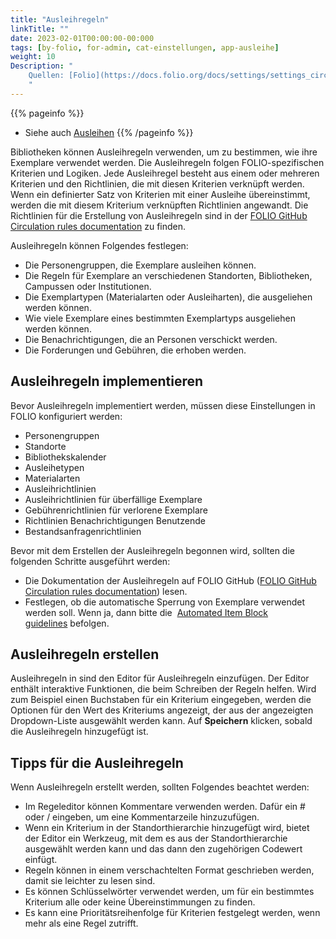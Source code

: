 ```yaml
---
title: "Ausleihregeln"
linkTitle: ""
date: 2023-02-01T00:00:00-00:000
tags: [by-folio, for-admin, cat-einstellungen, app-ausleihe]
weight: 10
Description: "
    Quellen: [Folio](https://docs.folio.org/docs/settings/settings_circulation/settings_circulation/#settings--circulation--circulation-rules ) <!-- & [GBV](https://info.gebev.de/display/FOLIOGBVEXTERN/Einstellungen+(Ausleihe):+Ausleihregeln) -->
    "
---
```


{{% pageinfo %}}
* Siehe auch [Ausleihen](https://info.gbv.de/display/FOLIOGBVEXTERN/Ausleihen)
{{% /pageinfo %}}

Bibliotheken können Ausleihregeln verwenden, um zu bestimmen, wie ihre Exemplare verwendet werden. Die Ausleihregeln folgen FOLIO-spezifischen Kriterien und Logiken. Jede Ausleihregel besteht aus einem oder mehreren Kriterien und den Richtlinien, die mit diesen Kriterien verknüpft werden. Wenn ein definierter Satz von Kriterien mit einer Ausleihe übereinstimmt, werden die mit diesem Kriterium verknüpften Richtlinien angewandt. Die Richtlinien für die Erstellung von Ausleihregeln sind in der [FOLIO GitHub Circulation rules documentation](https://github.com/folio-org/mod-circulation/blob/master/doc/circulationrules.md) zu finden.

Ausleihregeln können Folgendes festlegen:

* Die Personengruppen, die Exemplare ausleihen können.
* Die Regeln für Exemplare an verschiedenen Standorten, Bibliotheken, Campussen oder Institutionen.
* Die Exemplartypen (Materialarten oder Ausleiharten), die ausgeliehen werden können.
* Wie viele Exemplare eines bestimmten Exemplartyps ausgeliehen werden können.
* Die Benachrichtigungen, die an Personen verschickt werden.
* Die Forderungen und Gebühren, die erhoben werden.

## Ausleihregeln implementieren

Bevor Ausleihregeln implementiert werden, müssen diese Einstellungen in FOLIO konfiguriert werden:

* Personengruppen
* Standorte
* Bibliothekskalender
* Ausleihetypen
* Materialarten
* Ausleihrichtlinien
* Ausleihrichtlinien für überfällige Exemplare
* Gebührenrichtlinien für verlorene Exemplare
* Richtlinien Benachrichtigungen Benutzende
* Bestandsanfragenrichtlinien

Bevor mit dem Erstellen der Ausleihregeln begonnen wird, sollten die folgenden Schritte ausgeführt werden:

* Die Dokumentation der Ausleihregeln auf FOLIO GitHub ([FOLIO GitHub Circulation rules documentation](https://github.com/folio-org/mod-circulation/blob/master/doc/circulationrules.md)) lesen.
* Festlegen, ob die automatische Sperrung von Exemplare verwendet werden soll. Wenn ja, dann bitte die  [Automated Item Block guidelines](https://wiki.folio.org/display/FOLIOtips/Implementing+Automated+Item+Blocks) befolgen.

## Ausleihregeln erstellen

Ausleihregeln in sind den Editor für Ausleihregeln einzufügen. Der Editor enthält interaktive Funktionen, die beim Schreiben der Regeln helfen. Wird zum Beispiel einen Buchstaben für ein Kriterium eingegeben, werden die Optionen für den Wert des Kriteriums angezeigt, der aus der angezeigten Dropdown-Liste ausgewählt werden kann. Auf **Speichern** klicken, sobald die Ausleihregeln hinzugefügt ist.

## Tipps für die Ausleihregeln

Wenn Ausleihregeln erstellt werden, sollten Folgendes beachtet werden:

* Im Regeleditor können Kommentare verwenden werden. Dafür ein # oder / eingeben, um eine Kommentarzeile hinzuzufügen.
* Wenn ein Kriterium in der Standorthierarchie hinzugefügt wird, bietet der Editor ein Werkzeug, mit dem es aus der Standorthierarchie ausgewählt werden kann und das dann den zugehörigen Codewert einfügt.
* Regeln können in einem verschachtelten Format geschrieben werden, damit sie leichter zu lesen sind.
* Es können Schlüsselwörter verwendet werden, um für ein bestimmtes Kriterium alle oder keine Übereinstimmungen zu finden.
* Es kann eine Prioritätsreihenfolge für Kriterien festgelegt werden, wenn mehr als eine Regel zutrifft.
